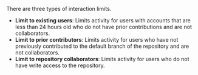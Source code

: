 There are three types of interaction limits.

- **Limit to existing users**: Limits activity for users with accounts that are less than 24 hours old who do not have prior contributions and are not collaborators.
- **Limit to prior contributors**: Limits activity for users who have not previously contributed to the default branch of the repository and are not collaborators.
- **Limit to repository collaborators**: Limits activity for users who do not have write access to the repository.
